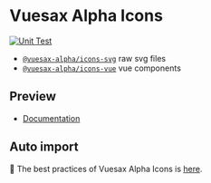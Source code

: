 # Vuesax Alpha Icons

[![Unit Test](https://github.com/vuesax-alphax/vuesax-alpha-icons/actions/workflows/unit-test.yml/badge.svg)](https://github.com/vuesax-alphax/vuesax-alpha-icons/actions/workflows/unit-test.yml)

- [`@vuesax-alpha/icons-svg`](https://www.npmjs.com/package/@vuesax-alpha/icons-svg) raw svg files
- [`@vuesax-alpha/icons-vue`](https://www.npmjs.com/package/@vuesax-alpha/icons-vue) vue components

## Preview

- [Documentation](https://vuesax.space/components/icon.html)

## Auto import

🎉 The best practices of Vuesax Alpha Icons is [here](https://github.com/sxzz/element-plus-best-practices/blob/main/vite.config.ts).
